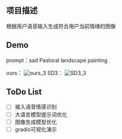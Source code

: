 ## 项目描述

  根据用户语音输入生成符合用户当前情绪的图像
  
## Demo

  prompt：sad Pastoral landscape painting
  
  ours：
  ![ours_3](https://github.com/user-attachments/assets/32ec4f80-70de-4dd4-8816-3ece6b09e1a7)
  SD3：
  ![SD3_3](https://github.com/user-attachments/assets/7c8cb3c4-2628-458a-964b-c7e777a8480c)

## ToDo List
  - [ ] 接入语音情感识别
  - [ ] 大语言模型提示词优化
  - [ ] 图像生成模型优化
  - [ ] gradio可视化演示
